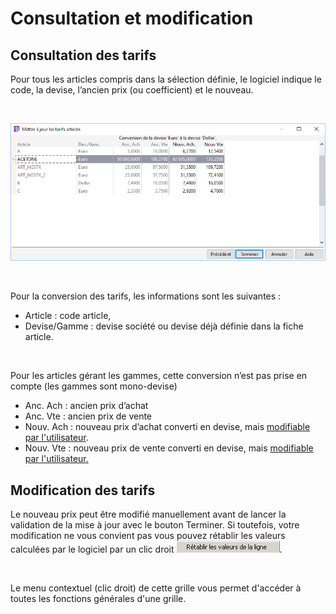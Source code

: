 # Consultation et modification


## Consultation des tarifs


Pour tous les articles compris dans la sélection définie, le logiciel 
 indique le code, la devise, l’ancien prix (ou coefficient) et le nouveau.


 


![](Exemple.png)


 


Pour la conversion des tarifs, les informations sont les suivantes :


* Article : code article,
* Devise/Gamme 
 : devise société ou devise déjà définie dans la fiche article.


 


Pour les articles gérant les gammes, cette conversion n’est pas prise 
 en compte (les gammes sont mono-devise)


* Anc. Ach : ancien prix d’achat
* Anc. Vte : ancien prix de vente
* Nouv. Ach : nouveau prix d’achat converti en devise, mais [modifiable 
 par l'utilisateur](ConsultationModification.md).
* Nouv. Vte : nouveau prix de vente converti en devise, mais [modifiable 
 par l'utilisateur.](ConsultationModification.md)


## Modification des tarifs


Le nouveau prix peut être modifié manuellement avant de lancer la validation 
 de la mise à jour avec le bouton Terminer. Si toutefois, votre modification 
 ne vous convient pas vous pouvez rétablir les valeurs calculées par le 
 logiciel par un clic droit ![image\Gest0007_wmf.gif](RetablirValeursLigne.gif "image\Gest0007_wmf.gif").


 


Le menu contextuel (clic droit) de cette grille vous permet d'accéder 
 à toutes les fonctions générales d'une grille.


